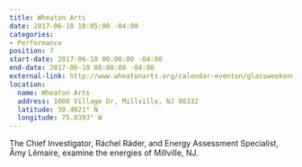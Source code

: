 ```yaml
---
title: Wheaton Arts
date: 2017-06-10 18:05:00 -04:00
categories:
- Performance
position: 7
start-date: 2017-06-10 00:00:00 -04:00
end-date: 2017-06-10 00:00:00 -04:00
external-link: http://www.wheatonarts.org/calendar-eventon/glassweekend-17/glassweekend-17-curators/
location:
  name: Wheaton Arts
  address: 1000 Village Dr, Millville, NJ 08332
  latitude: 39.4021° N
  longitude: 75.0393° W
---
```


The Chief Investigator, Ráchel Räder, and Energy Assessment Specialist, Åmy Lêmaire, examine the energies of Millville, NJ. 